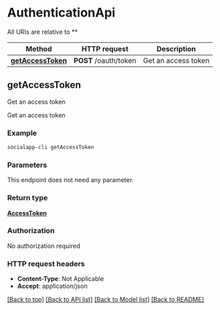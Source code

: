 # AuthenticationApi

All URIs are relative to **

Method | HTTP request | Description
------------- | ------------- | -------------
[**getAccessToken**](AuthenticationApi.md#getAccessToken) | **POST** /oauth/token | Get an access token



## getAccessToken

Get an access token

Get an access token

### Example

```bash
socialapp-cli getAccessToken
```

### Parameters

This endpoint does not need any parameter.

### Return type

[**AccessToken**](AccessToken.md)

### Authorization

No authorization required

### HTTP request headers

- **Content-Type**: Not Applicable
- **Accept**: application/json

[[Back to top]](#) [[Back to API list]](../README.md#documentation-for-api-endpoints) [[Back to Model list]](../README.md#documentation-for-models) [[Back to README]](../README.md)

